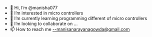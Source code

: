- 👋 Hi, I’m @manisha077
- 👀 I’m interested in micro controllers
- 🌱 I’m currently learning programming different of micro controllers
- 💞️ I’m looking to collaborate on ...
- 📫 How to reach me --manisanarayanagowda@gmail.com

<!---
manisha077/manisha077 is a ✨ special ✨ repository because its `README.md` (this file) appears on your GitHub profile.
You can click the Preview link to take a look at your changes.
--->
